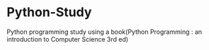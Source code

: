 # Python-Study
Python programming study using a book(Python Programming : an introduction to Computer Science 3rd ed)
